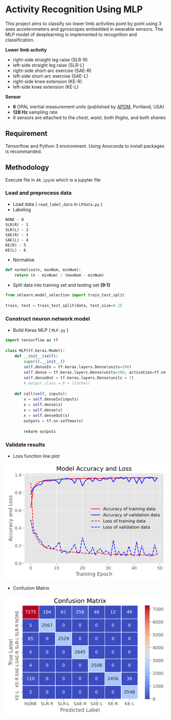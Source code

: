 # Activity Recognition Using MLP

This project aims to classify six lower limb activities point by point using 3 axes accelerometers and gyroscopes embedded in wearable sensors. The MLP model of deeplearning is implemented to recognition and classification.

**Lower limb activity**
* right-side straight leg raise (SLR-R)
* left-side straight leg raise (SLR-L)
* right-side short-arc exercise (SAE-R)
* left-side short-arc exercise (SAE-L)
* right-side knee extension (KE-R)
* left-side knee extension (KE-L)

**Sensor**
* **6** OPAL inertial measurement units (published by [APDM](https://apdm.com/wearable-sensors/), Portland, USA)
* **128 Hz** sampling rate
* 6 sensors are attached to the _chest_, _waist_, _both thighs_, and _both shanks_


## Requirement
Tensorflow and Python 3 environment. Using Anoconda to install packages is recommanded.

## Methodology
Execute file in `AR.ipynb` which is a jupyter file
### Load and preprocess data
* Load data ( `read_label_data` in `LPdata.py` )
* Labeling
```
NONE - 0
SLR(R) - 1
SLR(L) - 2
SAE(R) - 3
SAE(L) - 4
KE(R) - 5
KE(L) - 6 
```
* Normalise
```python
def normalise(n, maxNum, minNum):
    return (n - minNum) / (maxNum - minNum)
```
* Split data into training set and testing set **(9:1)**
```python
from sklearn.model_selection import train_test_split

train, test = train_test_split(data, test_size=0.1)
```
### Construct neuron network model
* Build Keras MLP ( `MLP.py` )
```python
import tensorflow as tf

class MLP(tf.keras.Model):
    def __init__(self):
        super().__init__()
        self.denseIn = tf.keras.layers.Dense(units=100)
        self.dense = tf.keras.layers.Dense(units=100, activation=tf.nn.relu)
        self.denseOut = tf.keras.layers.Dense(units = 7)
        # Output class = 6 + 1(other)

    def call(self, inputs):
        x = self.denseIn(inputs)
        x = self.dense(x)
        x = self.dense(x)
        x = self.denseOut(x)
        outputs = tf.nn.softmax(x)
        
        return outputs
```
### Validate results
* Loss function line plot

![Loss Function Plot](./image/loss.svg "Model Accuracy and Loss")
* Confusion Matrix

![Confusion Matrix](./image/confusionMatrix.svg "Confusion Matrix")




